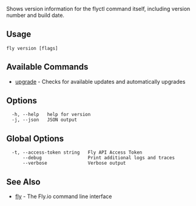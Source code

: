 Shows version information for the flyctl command itself, including version
number and build date.

## Usage
~~~
fly version [flags]
~~~

## Available Commands
* [upgrade](/docs/flyctl/fly-version-upgrade/)	 - Checks for available updates and automatically upgrades

## Options

~~~
  -h, --help   help for version
  -j, --json   JSON output
~~~

## Global Options

~~~
  -t, --access-token string   Fly API Access Token
      --debug                 Print additional logs and traces
      --verbose               Verbose output
~~~

## See Also

* [fly](/docs/flyctl/fly/)	 - The Fly.io command line interface

